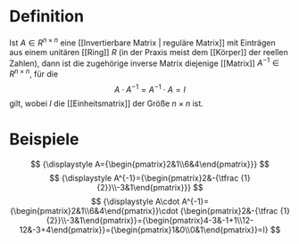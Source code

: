 # Definition
Ist $A\in R^{n\times n}$ eine [[Invertierbare Matrix | reguläre Matrix]] mit Einträgen aus einem unitären [[Ring]] $R$ (in der Praxis meist dem [[Körper]] der reellen Zahlen), dann ist die zugehörige inverse Matrix diejenige [[Matrix]] $A^{-1}\in R^{n\times n}$, für die
$$A\cdot A^{-1}=A^{-1}\cdot A=I$$
gilt, wobei $I$ die [[Einheitsmatrix]] der Größe $n \times n$ ist.

# Beispiele
$$ {\displaystyle A={\begin{pmatrix}2&1\\6&4\end{pmatrix}}} $$
$$ {\displaystyle A^{-1}={\begin{pmatrix}2&-{\tfrac {1}{2}}\\-3&1\end{pmatrix}}} $$
$$ {\displaystyle A\cdot A^{-1}={\begin{pmatrix}2&1\\6&4\end{pmatrix}}\cdot {\begin{pmatrix}2&-{\tfrac {1}{2}}\\-3&1\end{pmatrix}}={\begin{pmatrix}4-3&-1+1\\12-12&-3+4\end{pmatrix}}={\begin{pmatrix}1&0\\0&1\end{pmatrix}}=I} $$

